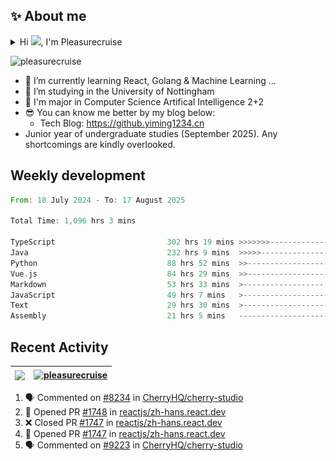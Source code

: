 <!--<p align="center">
<img src="https://capsule-render.vercel.app/api?type=waving&color=timeGradient&height=300&&section=header&text=HI%20THERE!&fontSize=90&fontAlign=50&fontAlignY=30&desc=I%20am%20Pleasurecruise!&descAlign=50&descSize=30&descAlignY=60&animation=twinkling" />
</p>

<p align="center">
<img src="https://readme-typing-svg.demolab.com?font=Orbitron&size=25&pause=1000&center=true&vCenter=true&random=false&width=600&lines=Welcome+to+my+GitHub+profile+page!;I+am+super+obsessed+with+programming!" />
</p>-->

## ✨ About me

<details>
<summary>Hi <img src="https://media.giphy.com/media/hvRJCLFzcasrR4ia7z/giphy.gif" width="5%">, I'm Pleasurecruise</summary>

![](./profile-3d-contrib/profile-night-rainbow.svg)

</details>

<p align="left"> <img src="https://komarev.com/ghpvc/?username=pleasurecruise&label=Profile%20views&color=0e75b6&style=flat" alt="pleasurecruise" /> </p>

- 🌱 I’m currently learning React, Golang & Machine Learning ...
- 👯 I’m studying in the University of Nottingham
- 🔭 I'm major in Computer Science Artifical Intelligence 2+2
- 😎 You can know me better by my blog below:
  - Tech Blog: https://github.yiming1234.cn
- Junior year of undergraduate studies (September 2025). Any shortcomings are kindly overlooked.

## Weekly development
<!--START_SECTION:waka-->

```rust
From: 18 July 2024 - To: 17 August 2025

Total Time: 1,096 hrs 3 mins

TypeScript                         302 hrs 19 mins >>>>>>>------------------   27.50 %
Java                               232 hrs 9 mins  >>>>>--------------------   21.12 %
Python                             88 hrs 52 mins  >>-----------------------   08.08 %
Vue.js                             84 hrs 29 mins  >>-----------------------   07.68 %
Markdown                           53 hrs 33 mins  >------------------------   04.87 %
JavaScript                         49 hrs 7 mins   >------------------------   04.47 %
Text                               29 hrs 30 mins  >------------------------   02.68 %
Assembly                           21 hrs 5 mins   -------------------------   01.92 %
```

<!--END_SECTION:waka-->

## Recent Activity

| <a href="https://blog.yiming1234.cn"><img align="center" src="https://github-readme-stats.vercel.app/api?username=Pleasurecruise&show_icons=true&theme=tokyonight" /></a> | <a href="https://blog.yiming1234.cn"><img align="center" src="https://github-readme-stats.vercel.app/api/top-langs/?username=pleasurecruise&layout=donut&theme=tokyonight" alt="pleasurecruise" /></a> |
| ------------- | ------------- |

<!--START_SECTION:activity-->
1. 🗣 Commented on [#8234](https://github.com/CherryHQ/cherry-studio/pull/8234#issuecomment-3194548200) in [CherryHQ/cherry-studio](https://github.com/CherryHQ/cherry-studio)
2. 💪 Opened PR [#1748](https://github.com/reactjs/zh-hans.react.dev/pull/1748) in [reactjs/zh-hans.react.dev](https://github.com/reactjs/zh-hans.react.dev)
3. ❌ Closed PR [#1747](https://github.com/reactjs/zh-hans.react.dev/pull/1747) in [reactjs/zh-hans.react.dev](https://github.com/reactjs/zh-hans.react.dev)
4. 💪 Opened PR [#1747](https://github.com/reactjs/zh-hans.react.dev/pull/1747) in [reactjs/zh-hans.react.dev](https://github.com/reactjs/zh-hans.react.dev)
5. 🗣 Commented on [#9223](https://github.com/CherryHQ/cherry-studio/pull/9223#issuecomment-3193496104) in [CherryHQ/cherry-studio](https://github.com/CherryHQ/cherry-studio)
<!--END_SECTION:activity-->

